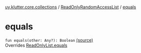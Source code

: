 [uy.klutter.core.collections](../index.md) / [ReadOnlyRandomAccessList](index.md) / [equals](.)


# equals
<code>fun equals(other: Any?): Boolean</code> [(source)](https://github.com/kohesive/klutter/blob/master/core-jdk6/src/main/kotlin/uy/klutter/core/common/Immutable.kt#L126)<br/>Overrides [ReadOnlyList.equals](../-read-only-list/equals.md)



